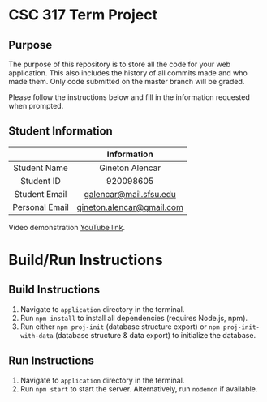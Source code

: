 # CSC 317 Term Project

## Purpose

The purpose of this repository is to store all the code for your web application. This also includes the history of all commits made and who made them. Only code submitted on the master branch will be graded.

Please follow the instructions below and fill in the information requested when prompted.

## Student Information

|               | Information   |
|:-------------:|:-------------:|
| Student Name  | Gineton Alencar|
| Student ID    | 920098605      |
| Student Email | galencar@mail.sfsu.edu |
| Personal Email| gineton.alencar@gmail.com |

Video demonstration [YouTube link](https://youtu.be/cPMZJJpXf1Q).

# Build/Run Instructions

## Build Instructions
1. Navigate to `application` directory in the terminal.
2. Run `npm install` to install all dependencies (requires Node.js, npm).
3. Run either `npm proj-init` (database structure export) or `npm proj-init-with-data` (database structure & data export) to initialize the database.

## Run Instructions
1. Navigate to `application` directory in the terminal.
2. Run `npm start` to start the server. Alternatively, run `nodemon` if available.